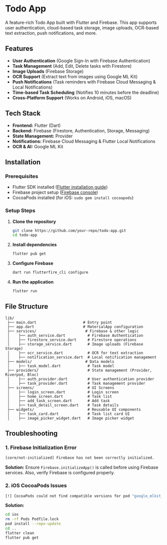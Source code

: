 # Todo App

A feature-rich Todo App built with Flutter and Firebase. This app supports user authentication, cloud-based task storage, image uploads, OCR-based text extraction, push notifications, and more.

## Features

- **User Authentication** (Google Sign-In with Firebase Authentication)
- **Task Management** (Add, Edit, Delete tasks with Firestore)
- **Image Uploads** (Firebase Storage)
- **OCR Support** (Extract text from images using Google ML Kit)
- **Push Notifications** (Task reminders with Firebase Cloud Messaging & Local Notifications)
- **Time-based Task Scheduling** (Notifies 10 minutes before the deadline)
- **Cross-Platform Support** (Works on Android, iOS, macOS)

## Tech Stack

- **Frontend:** Flutter (Dart)
- **Backend:** Firebase (Firestore, Authentication, Storage, Messaging)
- **State Management:** Provider
- **Notifications:** Firebase Cloud Messaging & Flutter Local Notifications
- **OCR & AI:** Google ML Kit

## Installation

### Prerequisites
- Flutter SDK installed ([Flutter installation guide](https://flutter.dev/docs/get-started/install))
- Firebase project setup ([Firebase console](https://console.firebase.google.com/))
- CocoaPods installed (for iOS: `sudo gem install cocoapods`)

### Setup Steps

1. **Clone the repository**
   ```sh
   git clone https://github.com/your-repo/todo-app.git
   cd todo-app
   ```

2. **Install dependencies**
   ```sh
   flutter pub get
   ```

3. **Configure Firebase**
   ```sh
   dart run flutterfire_cli configure
   ```

4. **Run the application**
   ```sh
   flutter run
   ```

## File Structure
```
lib/
 ├── main.dart                     # Entry point
 ├── app.dart                      # MaterialApp configuration
 ├── services/                      # Firebase & other logic
 │    ├── auth_service.dart          # Firebase Authentication
 │    ├── firestore_service.dart     # Firestore operations
 │    ├── storage_service.dart       # Image uploads (Firebase Storage)
 │    ├── ocr_service.dart           # OCR for text extraction
 │    ├── notification_service.dart  # Local notification management
 ├── models/                        # Data models
 │    ├── task_model.dart            # Task model
 ├── providers/                      # State management (Provider, Riverpod, Bloc)
 │    ├── auth_provider.dart         # User authentication provider
 │    ├── task_provider.dart         # Task management provider
 ├── screens/                        # UI Screens
 │    ├── login_screen.dart          # Login screen
 │    ├── home_screen.dart           # Task list
 │    ├── add_task_screen.dart       # Add task
 │    ├── task_detail_screen.dart    # Task details
 ├── widgets/                        # Reusable UI components
 │    ├── task_card.dart             # Task list card UI
 │    ├── image_picker_widget.dart   # Image picker widget
```

## Troubleshooting

### 1. Firebase Initialization Error
```sh
[core/not-initialized] Firebase has not been correctly initialized.
```
**Solution:** Ensure `Firebase.initializeApp()` is called before using Firebase services. Also, verify Firebase is configured properly.

### 2. iOS CocoaPods Issues
```sh
[!] CocoaPods could not find compatible versions for pod "google_mlkit_text_recognition"
```
**Solution:**
```sh
cd ios
rm -rf Pods Podfile.lock
pod install --repo-update
cd ..
flutter clean
flutter pub get
```